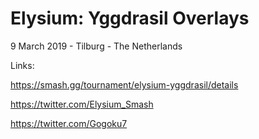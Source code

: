 # Elysium: Yggdrasil Overlays
9 March 2019 - Tilburg - The Netherlands

Links:

https://smash.gg/tournament/elysium-yggdrasil/details

https://twitter.com/Elysium_Smash

https://twitter.com/Gogoku7
